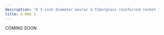 ```yaml
---
description: "A 3-inch diameter kevlar & fiberglass reinforced rocket for radio telemetry payloads starting in 2001"
title: G-RAG 3
---
```


COMING SOON
